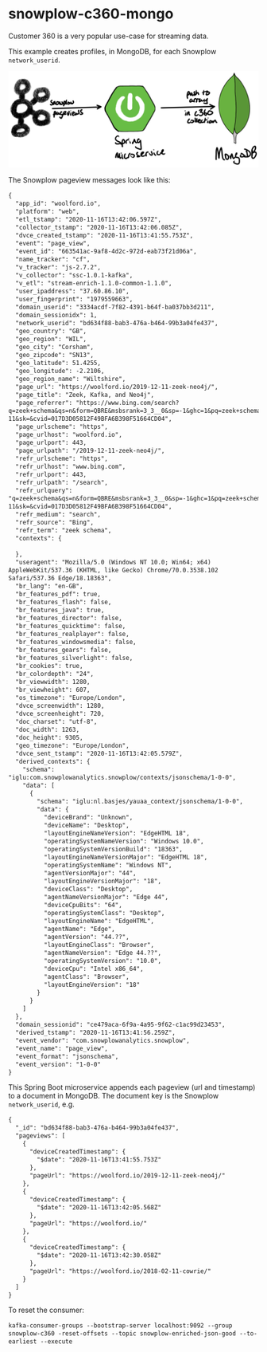# snowplow-c360-mongo

Customer 360 is a very popular use-case for streaming data.

This example creates profiles, in MongoDB, for each Snowplow `network_userid`.

![topology](img/snowplow-mongo-views.png)

The Snowplow pageview messages look like this:

    {
      "app_id": "woolford.io",
      "platform": "web",
      "etl_tstamp": "2020-11-16T13:42:06.597Z",
      "collector_tstamp": "2020-11-16T13:42:06.085Z",
      "dvce_created_tstamp": "2020-11-16T13:41:55.753Z",
      "event": "page_view",
      "event_id": "663541ac-9af8-4d2c-972d-eab73f21d06a",
      "name_tracker": "cf",
      "v_tracker": "js-2.7.2",
      "v_collector": "ssc-1.0.1-kafka",
      "v_etl": "stream-enrich-1.1.0-common-1.1.0",
      "user_ipaddress": "37.60.86.10",
      "user_fingerprint": "1979559663",
      "domain_userid": "3334acdf-7f82-4391-b64f-ba037bb3d211",
      "domain_sessionidx": 1,
      "network_userid": "bd634f88-bab3-476a-b464-99b3a04fe437",
      "geo_country": "GB",
      "geo_region": "WIL",
      "geo_city": "Corsham",
      "geo_zipcode": "SN13",
      "geo_latitude": 51.4255,
      "geo_longitude": -2.2106,
      "geo_region_name": "Wiltshire",
      "page_url": "https://woolford.io/2019-12-11-zeek-neo4j/",
      "page_title": "Zeek, Kafka, and Neo4j",
      "page_referrer": "https://www.bing.com/search?q=zeek+schema&qs=n&form=QBRE&msbsrank=3_3__0&sp=-1&ghc=1&pq=zeek+schema&sc=3-11&sk=&cvid=017D3D05812F49BFA6B398F51664CD04",
      "page_urlscheme": "https",
      "page_urlhost": "woolford.io",
      "page_urlport": 443,
      "page_urlpath": "/2019-12-11-zeek-neo4j/",
      "refr_urlscheme": "https",
      "refr_urlhost": "www.bing.com",
      "refr_urlport": 443,
      "refr_urlpath": "/search",
      "refr_urlquery": "q=zeek+schema&qs=n&form=QBRE&msbsrank=3_3__0&sp=-1&ghc=1&pq=zeek+schema&sc=3-11&sk=&cvid=017D3D05812F49BFA6B398F51664CD04",
      "refr_medium": "search",
      "refr_source": "Bing",
      "refr_term": "zeek schema",
      "contexts": {
        
      },
      "useragent": "Mozilla/5.0 (Windows NT 10.0; Win64; x64) AppleWebKit/537.36 (KHTML, like Gecko) Chrome/70.0.3538.102 Safari/537.36 Edge/18.18363",
      "br_lang": "en-GB",
      "br_features_pdf": true,
      "br_features_flash": false,
      "br_features_java": true,
      "br_features_director": false,
      "br_features_quicktime": false,
      "br_features_realplayer": false,
      "br_features_windowsmedia": false,
      "br_features_gears": false,
      "br_features_silverlight": false,
      "br_cookies": true,
      "br_colordepth": "24",
      "br_viewwidth": 1280,
      "br_viewheight": 607,
      "os_timezone": "Europe/London",
      "dvce_screenwidth": 1280,
      "dvce_screenheight": 720,
      "doc_charset": "utf-8",
      "doc_width": 1263,
      "doc_height": 9305,
      "geo_timezone": "Europe/London",
      "dvce_sent_tstamp": "2020-11-16T13:42:05.579Z",
      "derived_contexts": {
        "schema": "iglu:com.snowplowanalytics.snowplow/contexts/jsonschema/1-0-0",
        "data": [
          {
            "schema": "iglu:nl.basjes/yauaa_context/jsonschema/1-0-0",
            "data": {
              "deviceBrand": "Unknown",
              "deviceName": "Desktop",
              "layoutEngineNameVersion": "EdgeHTML 18",
              "operatingSystemNameVersion": "Windows 10.0",
              "operatingSystemVersionBuild": "18363",
              "layoutEngineNameVersionMajor": "EdgeHTML 18",
              "operatingSystemName": "Windows NT",
              "agentVersionMajor": "44",
              "layoutEngineVersionMajor": "18",
              "deviceClass": "Desktop",
              "agentNameVersionMajor": "Edge 44",
              "deviceCpuBits": "64",
              "operatingSystemClass": "Desktop",
              "layoutEngineName": "EdgeHTML",
              "agentName": "Edge",
              "agentVersion": "44.??",
              "layoutEngineClass": "Browser",
              "agentNameVersion": "Edge 44.??",
              "operatingSystemVersion": "10.0",
              "deviceCpu": "Intel x86_64",
              "agentClass": "Browser",
              "layoutEngineVersion": "18"
            }
          }
        ]
      },
      "domain_sessionid": "ce479aca-6f9a-4a95-9f62-c1ac99d23453",
      "derived_tstamp": "2020-11-16T13:41:56.259Z",
      "event_vendor": "com.snowplowanalytics.snowplow",
      "event_name": "page_view",
      "event_format": "jsonschema",
      "event_version": "1-0-0"
    }

This Spring Boot microservice appends each pageview (url and timestamp) to a document in MongoDB. The document key is the Snowplow `network_userid`, e.g.

    {
      "_id": "bd634f88-bab3-476a-b464-99b3a04fe437",
      "pageviews": [
        {
          "deviceCreatedTimestamp": {
            "$date": "2020-11-16T13:41:55.753Z"
          },
          "pageUrl": "https://woolford.io/2019-12-11-zeek-neo4j/"
        },
        {
          "deviceCreatedTimestamp": {
            "$date": "2020-11-16T13:42:05.568Z"
          },
          "pageUrl": "https://woolford.io/"
        },
        {
          "deviceCreatedTimestamp": {
            "$date": "2020-11-16T13:42:30.058Z"
          },
          "pageUrl": "https://woolford.io/2018-02-11-cowrie/"
        }
      ]
    }

To reset the consumer:

    kafka-consumer-groups --bootstrap-server localhost:9092 --group snowplow-c360 -reset-offsets --topic snowplow-enriched-json-good --to-earliest --execute
